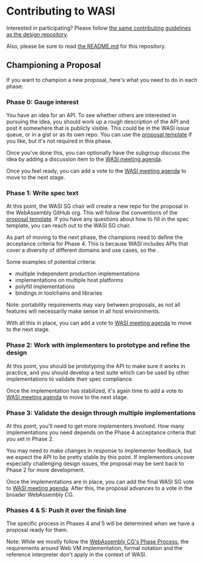 # Contributing to WASI

Interested in participating? Please follow
[the same contributing guidelines as the design repository][].

  [the same contributing guidelines as the design repository]: https://github.com/WebAssembly/design/blob/master/Contributing.md

Also, please be sure to read [the README.md](README.md) for this repository.

## Championing a Proposal

If you want to champion a new proposal, here's what you need to do in each phase:

### Phase 0: Gauge interest

You have an idea for an API. To see whether others are interested in pursuing the idea, you should work up a rough description of the API and post it somewhere that is publicly visible. This could be in the WASI issue queue, or in a gist or as its own repo. You can use the [proposal template] if you like, but it's not required in this phase.

Once you've done this, you can optionally have the subgroup discuss the idea by adding a discussion item to the [WASI meeting agenda].

Once you feel ready, you can add a vote to the [WASI meeting agenda] to move to the next stage.

### Phase 1: Write spec text

At this point, the WASI SG chair will create a new repo for the proposal in the WebAssembly GitHub org. This will follow the conventions of the [proposal template]. If you have any questions about how to fill in the spec template, you can reach out to the WASI SG chair.

As part of moving to the next phase, the champions need to define the acceptance criteria for Phase 4. This is because WASI includes APIs that cover a diversity of different domains and use cases, so the .

Some examples of potential criteria:

- multiple independent production implementations
- implementations on multiple host platforms
- polyfill implementations
- bindings in toolchains and libraries

Note: portability requirements may vary between proposals, as not all features will necessarily make sense in all host environments.

With all this in place, you can add a vote to [WASI meeting agenda] to move to the next stage.

### Phase 2: Work with implementers to prototype and refine the design

At this point, you should be prototyping the API to make sure it works in practice, and you should develop a test suite which can be used by other implementations to validate their spec compliance.

Once the implementation has stabilized, it's again time to add a vote to [WASI meeting agenda] to move to the next stage.

### Phase 3: Validate the design through multiple implementations

At this point, you'll need to get more implementers involved. How many implementations you need depends on the Phase 4 acceptance criteria that you set in Phase 2.

You may need to make changes in response to implementer feedback, but we expect the API to be pretty stable by this point. If implementors uncover especially challenging design issues, the proposal may be sent back to Phase 2 for more development.

Once the implementations are in place, you can add the final WASI SG vote to [WASI meeting agenda]. After this, the proposal advances to a vote in the broader WebAssembly CG.

### Phases 4 & 5: Push it over the finish line

The specific process in Phases 4 and 5 will be determined when we have a proposal ready for them.

Note: While we mostly follow the [WebAssembly CG's Phase Process], the requirements around Web VM implementation, formal notation and the reference interpreter don't apply in the context of WASI.

[proposal template]: https://github.com/WebAssembly/wasi-proposal-template
[WASI meeting agenda]: https://github.com/WebAssembly/meetings/tree/main/wasi
[WebAssembly CG's Phase Process]: https://github.com/WebAssembly/meetings/blob/main/process/phases.md
